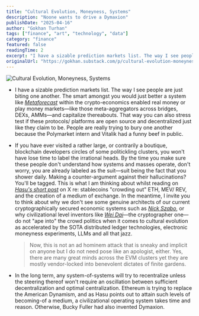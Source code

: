 ```yaml
---
title: "Cultural Evolution, Moneyness, Systems"
description: "Noone wants to drive a Dymaxion"
publishDate: "2025-04-16"
author: "Gokhan Turhan"
tags: ["finance", "art", "technology", "data"]
category: "finance"
featured: false
readingTime: 2
excerpt: "I have a sizable prediction markets list. The way I see people are just biting one another. The smart amongst you would just better a system like Metaforecast within the crypto-economics enabled real..."
originalUrl: "https://gokhan.substack.com/p/cultural-evolution-moneyness-systems"
---
```


![Cultural Evolution, Moneyness, Systems](/images/cultural-evolution-moneyness-systems-hero.jpg)

- I have a sizable prediction markets list. The way I see people are just biting one another. The smart amongst you would just better a system like *[Metaforecast](https://x.com/metaforecast?utm_source=gokhan.beehiiv.com)* within the crypto-economics enabled real money or play money markets—like those meta-aggregators across bridges, DEXs, AMMs—and capitalize thereabouts. That way you can also stress test if these protocols/ platforms are open source and decentralized just like they claim to be. People are really trying to bury one another because the Polymarket intern and Vitalik had a funny beef in public.

- If you have ever visited a rather large, or contrarily a boutique, blockchain developers circles of some politickling clusters, you won't have lose time to label the irrational heads. By the time you make sure these people don't understand how systems and masses operate, don't worry, you are already labeled as the suit—suit being the fact that you shower daily. Making a counter-argument against their hallucinations? You'll be tagged. This is what I am thinking about whilst reading on *[Hasu's short post](https://x.com/hasufl/status/1912439030030999586?utm_source=gokhan.beehiiv.com)* on X re: stablecoins "crowding out" ETH, MEV/ REV, and the creation of a medium of exchange. In the meantime, I invite you to think about why we don't see some genuine architects of our current cryptographically secured economic systems such as *[Nick Szabo](https://x.com/NickSzabo4?utm_source=gokhan.beehiiv.com)*, or why civilizational level inventors like *[Wei Dai](https://x.com/weidai11?utm_source=gokhan.beehiiv.com)*—the cryptographer one—do not "ape into" the crowd politics when it comes to cultural evolution as accelerated by the SOTA distributed ledger technologies, electronic moneyness experiments, LLMs and all that jazz.

  > Now, this is not an ad hominem attack that is sneaky and implicit on anyone but I do not need pose like an apologist, either. Yes, there are many great minds across the EVM clusters yet they are mostly vendor-locked into benevolent dictates of finite gardens.

- In the long term, any system-of-systems will try to recentralize unless the steering thereof won't require an oscillation between sufficient decentralization and optimal centralization. Ethereum is trying to replace the American Dynamism, and as Hasu points out to attain such levels of becoming-of a medium, a civilizational operating system takes time and reason. Otherwise, Bucky Fuller had also invented Dymaxion.
